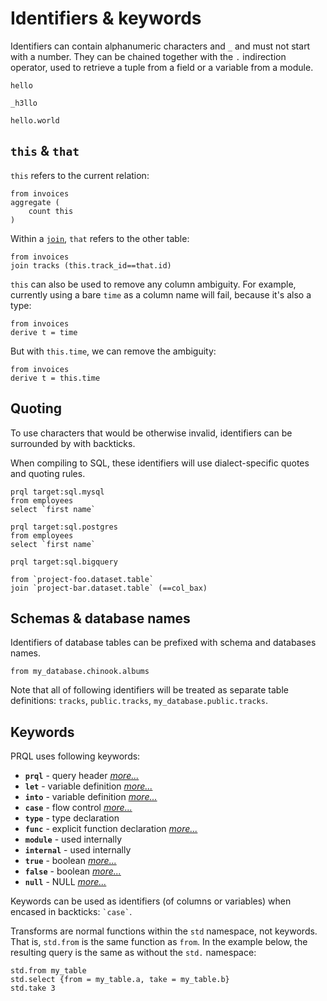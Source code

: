 # Identifiers & keywords

Identifiers can contain alphanumeric characters and `_` and must not start with
a number. They can be chained together with the `.` indirection operator, used
to retrieve a tuple from a field or a variable from a module.

```prql no-eval
hello

_h3llo

hello.world
```

## `this` & `that`

`this` refers to the current relation:

```prql
from invoices
aggregate (
    count this
)
```

Within a [`join`](../stdlib/transforms/join.md), `that` refers to the other
table:

```prql
from invoices
join tracks (this.track_id==that.id)
```

`this` can also be used to remove any column ambiguity. For example, currently
using a bare `time` as a column name will fail, because it's also a type:

```prql error no-fmt
from invoices
derive t = time
```

But with `this.time`, we can remove the ambiguity:

```prql
from invoices
derive t = this.time
```

## Quoting

To use characters that would be otherwise invalid, identifiers can be surrounded
by with backticks.

When compiling to SQL, these identifiers will use dialect-specific quotes and
quoting rules.

```prql
prql target:sql.mysql
from employees
select `first name`
```

```prql
prql target:sql.postgres
from employees
select `first name`
```

```prql
prql target:sql.bigquery

from `project-foo.dataset.table`
join `project-bar.dataset.table` (==col_bax)
```

## Schemas & database names

Identifiers of database tables can be prefixed with schema and databases names.

```prql
from my_database.chinook.albums
```

Note that all of following identifiers will be treated as separate table
definitions: `tracks`, `public.tracks`, `my_database.public.tracks`.

## Keywords

PRQL uses following keywords:

- **`prql`** - query header [_more..._](../../project/target.md)
- **`let`** - variable definition [_more..._](../declarations/variables.md)
- **`into`** - variable definition [_more..._](../declarations/variables.md)
- **`case`** - flow control [_more..._](../syntax/case.md)
- **`type`** - type declaration
- **`func`** - explicit function declaration [_more..._](../declarations/functions.md)
- **`module`** - used internally
- **`internal`** - used internally
- **`true`** - boolean [_more..._](./literals.md#booleans)
- **`false`** - boolean [_more..._](./literals.md#booleans)
- **`null`** - NULL [_more..._](./literals.md#null)

Keywords can be used as identifiers (of columns or variables) when encased in
backticks: `` `case` ``.

Transforms are normal functions within the `std` namespace, not keywords. That
is, `std.from` is the same function as `from`. In the example below, the
resulting query is the same as without the `std.` namespace:

```prql
std.from my_table
std.select {from = my_table.a, take = my_table.b}
std.take 3
```
